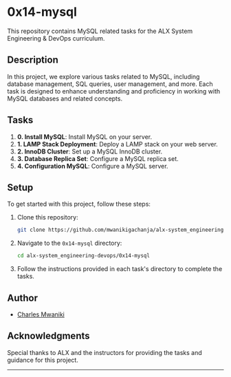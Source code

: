 # 0x14-mysql

This repository contains MySQL related tasks for the ALX System Engineering & DevOps curriculum.

## Description

In this project, we explore various tasks related to MySQL, including database management, SQL queries, user management, and more. Each task is designed to enhance understanding and proficiency in working with MySQL databases and related concepts.

## Tasks

1. **0. Install MySQL**: Install MySQL on your server.
2. **1. LAMP Stack Deployment**: Deploy a LAMP stack on your web server.
3. **2. InnoDB Cluster**: Set up a MySQL InnoDB cluster.
4. **3. Database Replica Set**: Configure a MySQL replica set.
5. **4. Configuration MySQL**: Configure a MySQL server.

## Setup

To get started with this project, follow these steps:

1. Clone this repository:

   ```bash
   git clone https://github.com/mwanikigachanja/alx-system_engineering-devops.git
   ```

2. Navigate to the `0x14-mysql` directory:

   ```bash
   cd alx-system_engineering-devops/0x14-mysql
   ```

3. Follow the instructions provided in each task's directory to complete the tasks.

## Author

- [Charles Mwaniki](https://github.com/mwanikigachanja)

## Acknowledgments

Special thanks to ALX and the instructors for providing the tasks and guidance for this project.

---
